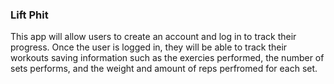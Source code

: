 

### Lift Phit

This app will allow users to create an account and log in to track their progress. Once the user is logged in, they will be able to track their workouts saving information such as the exercies performed, the number of sets performs, and the weight and amount of reps perfromed for each set. 

